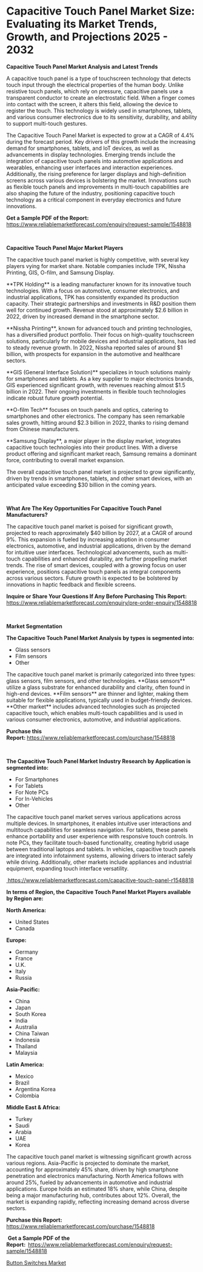 <p><h1>Capacitive Touch Panel Market Size: Evaluating its Market Trends, Growth, and Projections 2025 - 2032</h1></p><p><strong>Capacitive Touch Panel Market Analysis and Latest Trends</strong></p>
<p><p>A capacitive touch panel is a type of touchscreen technology that detects touch input through the electrical properties of the human body. Unlike resistive touch panels, which rely on pressure, capacitive panels use a transparent conductor to create an electrostatic field. When a finger comes into contact with the screen, it alters this field, allowing the device to register the touch. This technology is widely used in smartphones, tablets, and various consumer electronics due to its sensitivity, durability, and ability to support multi-touch gestures.</p><p>The Capacitive Touch Panel Market is expected to grow at a CAGR of 4.4% during the forecast period. Key drivers of this growth include the increasing demand for smartphones, tablets, and IoT devices, as well as advancements in display technologies. Emerging trends include the integration of capacitive touch panels into automotive applications and wearables, enhancing user interfaces and interaction experiences. Additionally, the rising preference for larger displays and high-definition screens across various devices is bolstering the market. Innovations such as flexible touch panels and improvements in multi-touch capabilities are also shaping the future of the industry, positioning capacitive touch technology as a critical component in everyday electronics and future innovations.</p></p>
<p><strong>Get a Sample PDF of the Report:&nbsp;</strong> <a href="https://www.reliablemarketforecast.com/enquiry/request-sample/1548818?utm_campaign=2308&utm_medium=2&utm_source=Github&utm_content=ia&utm_term=06042025&utm_id=capacitive-touch-panel">https://www.reliablemarketforecast.com/enquiry/request-sample/1548818</a></p>
<p>&nbsp;</p>
<p><strong>Capacitive Touch Panel Major Market Players</strong></p>
<p><p>The capacitive touch panel market is highly competitive, with several key players vying for market share. Notable companies include TPK, Nissha Printing, GIS, O-film, and Samsung Display.</p><p>**TPK Holding** is a leading manufacturer known for its innovative touch technologies. With a focus on automotive, consumer electronics, and industrial applications, TPK has consistently expanded its production capacity. Their strategic partnerships and investments in R&D position them well for continued growth. Revenue stood at approximately $2.6 billion in 2022, driven by increased demand in the smartphone sector.</p><p>**Nissha Printing**, known for advanced touch and printing technologies, has a diversified product portfolio. Their focus on high-quality touchscreen solutions, particularly for mobile devices and industrial applications, has led to steady revenue growth. In 2022, Nissha reported sales of around $1 billion, with prospects for expansion in the automotive and healthcare sectors.</p><p>**GIS (General Interface Solution)** specializes in touch solutions mainly for smartphones and tablets. As a key supplier to major electronics brands, GIS experienced significant growth, with revenues reaching almost $1.5 billion in 2022. Their ongoing investments in flexible touch technologies indicate robust future growth potential.</p><p>**O-film Tech** focuses on touch panels and optics, catering to smartphones and other electronics. The company has seen remarkable sales growth, hitting around $2.3 billion in 2022, thanks to rising demand from Chinese manufacturers.</p><p>**Samsung Display**, a major player in the display market, integrates capacitive touch technologies into their product lines. With a diverse product offering and significant market reach, Samsung remains a dominant force, contributing to overall market expansion.</p><p>The overall capacitive touch panel market is projected to grow significantly, driven by trends in smartphones, tablets, and other smart devices, with an anticipated value exceeding $30 billion in the coming years.</p></p>
<p>&nbsp;</p>
<p><strong>What Are The Key Opportunities For Capacitive Touch Panel Manufacturers?</strong></p>
<p><p>The capacitive touch panel market is poised for significant growth, projected to reach approximately $40 billion by 2027, at a CAGR of around 9%. This expansion is fueled by increasing adoption in consumer electronics, automotive, and industrial applications, driven by the demand for intuitive user interfaces. Technological advancements, such as multi-touch capabilities and enhanced durability, are further propelling market trends. The rise of smart devices, coupled with a growing focus on user experience, positions capacitive touch panels as integral components across various sectors. Future growth is expected to be bolstered by innovations in haptic feedback and flexible screens.</p></p>
<p><strong>Inquire or Share Your Questions If Any Before Purchasing This Report:</strong> <a href="https://www.reliablemarketforecast.com/enquiry/pre-order-enquiry/1548818?utm_campaign=2308&utm_medium=2&utm_source=Github&utm_content=ia&utm_term=06042025&utm_id=capacitive-touch-panel">https://www.reliablemarketforecast.com/enquiry/pre-order-enquiry/1548818</a></p>
<p>&nbsp;</p>
<p><strong>Market Segmentation</strong></p>
<p><strong>The Capacitive Touch Panel Market Analysis by types is segmented into:</strong></p>
<p><ul><li>Glass sensors</li><li>Film sensors</li><li>Other</li></ul></p>
<p><p>The capacitive touch panel market is primarily categorized into three types: glass sensors, film sensors, and other technologies. **Glass sensors** utilize a glass substrate for enhanced durability and clarity, often found in high-end devices. **Film sensors** are thinner and lighter, making them suitable for flexible applications, typically used in budget-friendly devices. **Other market** includes advanced technologies such as projected capacitive touch, which enables multi-touch capabilities and is used in various consumer electronics, automotive, and industrial applications.</p></p>
<p><strong>Purchase this Report:&nbsp;</strong><a href="https://www.reliablemarketforecast.com/purchase/1548818?utm_campaign=2308&utm_medium=2&utm_source=Github&utm_content=ia&utm_term=06042025&utm_id=capacitive-touch-panel">https://www.reliablemarketforecast.com/purchase/1548818</a></p>
<p>&nbsp;</p>
<p><strong>The Capacitive Touch Panel Market Industry Research by Application is segmented into:</strong></p>
<p><ul><li>For Smartphones</li><li>For Tablets</li><li>For Note PCs</li><li>For In-Vehicles</li><li>Other</li></ul></p>
<p><p>The capacitive touch panel market serves various applications across multiple devices. In smartphones, it enables intuitive user interactions and multitouch capabilities for seamless navigation. For tablets, these panels enhance portability and user experience with responsive touch controls. In note PCs, they facilitate touch-based functionality, creating hybrid usage between traditional laptops and tablets. In vehicles, capacitive touch panels are integrated into infotainment systems, allowing drivers to interact safely while driving. Additionally, other markets include appliances and industrial equipment, expanding touch interface versatility.</p></p>
<p><a href="https://www.reliablemarketforecast.com/capacitive-touch-panel-r1548818?utm_campaign=2308&utm_medium=2&utm_source=Github&utm_content=ia&utm_term=06042025&utm_id=capacitive-touch-panel">&nbsp;https://www.reliablemarketforecast.com/capacitive-touch-panel-r1548818</a></p>
<p><strong>In terms of Region, the Capacitive Touch Panel Market Players available by Region are:</strong></p>
<p>
    <p> <strong> North America: </strong>
        <ul>
            <li>United States</li>
            <li>Canada</li>
        </ul>
        </p> 
    <p> <strong> Europe: </strong>
        <ul>
            <li>Germany</li>
            <li>France</li>
            <li>U.K.</li>
            <li>Italy</li>
            <li>Russia</li>
        </ul>
        </p> 
    <p> <strong> Asia-Pacific: </strong>
        <ul>
            <li>China</li>
            <li>Japan</li>
            <li>South Korea</li>
            <li>India</li>
            <li>Australia</li>
            <li>China Taiwan</li>
            <li>Indonesia</li>
            <li>Thailand</li>
            <li>Malaysia</li>
        </ul>
        </p> 
    <p> <strong> Latin America: </strong>
        <ul>
            <li>Mexico</li>
            <li>Brazil</li>
            <li>Argentina Korea</li>
            <li>Colombia</li>
        </ul>
        </p> 
    <p> <strong> Middle East & Africa: </strong>
        <ul>
            <li>Turkey</li>
            <li>Saudi</li>
            <li>Arabia</li>
            <li>UAE</li>
            <li>Korea</li>
        </ul>
    </p>
    </p>
<p><p>The capacitive touch panel market is witnessing significant growth across various regions. Asia-Pacific is projected to dominate the market, accounting for approximately 45% share, driven by high smartphone penetration and electronics manufacturing. North America follows with around 25%, fueled by advancements in automotive and industrial applications. Europe holds an estimated 18% share, while China, despite being a major manufacturing hub, contributes about 12%. Overall, the market is expanding rapidly, reflecting increasing demand across diverse sectors.</p></p>
<p><strong>Purchase this Report: </strong><a href="https://www.reliablemarketforecast.com/purchase/1548818?utm_campaign=2308&utm_medium=2&utm_source=Github&utm_content=ia&utm_term=06042025&utm_id=capacitive-touch-panel">https://www.reliablemarketforecast.com/purchase/1548818</a></p>
<p>&nbsp;<strong>Get a Sample PDF of the Report:&nbsp;&nbsp;</strong><a href="https://www.reliablemarketforecast.com/enquiry/request-sample/1548818?utm_campaign=2308&utm_medium=2&utm_source=Github&utm_content=ia&utm_term=06042025&utm_id=capacitive-touch-panel">https://www.reliablemarketforecast.com/enquiry/request-sample/1548818</a></p>
<p><strong></strong></p>
<p><p><a href="https://github.com/leopardmicheal7019/Market-Research-Report-List-1/blob/main/button-switches-market.md?utm_campaign=2308&utm_medium=2&utm_source=Github&utm_content=ia&utm_term=06042025&utm_id=capacitive-touch-panel">Button Switches Market</a></p></p>